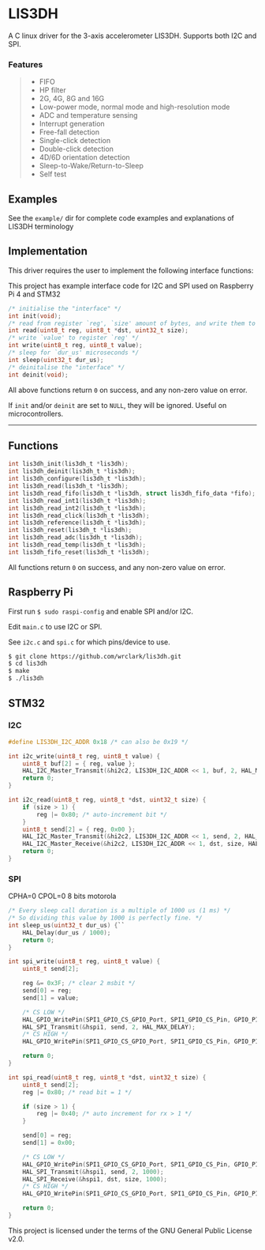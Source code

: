 # LIS3DH

A C linux driver for the 3-axis accelerometer LIS3DH. Supports both I2C and SPI. 

### Features
> - FIFO 
> - HP filter
> - 2G, 4G, 8G and 16G
> - Low-power mode, normal mode and high-resolution mode
> - ADC and temperature sensing
> - Interrupt generation
> - Free-fall detection
> - Single-click detection
> - Double-click detection
> - 4D/6D orientation detection
> - Sleep-to-Wake/Return-to-Sleep
> - Self test


## Examples
See the `example/` dir for complete code examples and explanations of LIS3DH terminology

## Implementation
This driver requires the user to implement the following interface functions:

This project has example interface code for I2C and SPI used on Raspberry Pi 4 and STM32
```c
/* initialise the "interface" */
int init(void);
/* read from register `reg', `size' amount of bytes, and write them to `dst' */
int read(uint8_t reg, uint8_t *dst, uint32_t size);
/* write `value' to register `reg' */
int write(uint8_t reg, uint8_t value);
/* sleep for `dur_us' microseconds */
int sleep(uint32_t dur_us);
/* deinitalise the "interface" */
int deinit(void);
```
All above functions return `0` on success, and any non-zero value on error.

If `init` and/or `deinit` are set to `NULL`, they will be ignored. Useful on microcontrollers.

---
## Functions

```c
int lis3dh_init(lis3dh_t *lis3dh);
int lis3dh_deinit(lis3dh_t *lis3dh);
int lis3dh_configure(lis3dh_t *lis3dh);
int lis3dh_read(lis3dh_t *lis3dh);
int lis3dh_read_fifo(lis3dh_t *lis3dh, struct lis3dh_fifo_data *fifo);
int lis3dh_read_int1(lis3dh_t *lis3dh);
int lis3dh_read_int2(lis3dh_t *lis3dh);
int lis3dh_read_click(lis3dh_t *lis3dh);
int lis3dh_reference(lis3dh_t *lis3dh);
int lis3dh_reset(lis3dh_t *lis3dh);
int lis3dh_read_adc(lis3dh_t *lis3dh);
int lis3dh_read_temp(lis3dh_t *lis3dh);
int lis3dh_fifo_reset(lis3dh_t *lis3dh);
```
All functions return `0` on success, and any non-zero value on error.

## Raspberry Pi
First run `$ sudo raspi-config` and enable SPI and/or I2C.

Edit `main.c` to use I2C or SPI.

See `i2c.c` and `spi.c` for which pins/device to use.
```sh
$ git clone https://github.com/wrclark/lis3dh.git
$ cd lis3dh
$ make
$ ./lis3dh
```

## STM32
### I2C
```c
#define LIS3DH_I2C_ADDR 0x18 /* can also be 0x19 */

int i2c_write(uint8_t reg, uint8_t value) {
    uint8_t buf[2] = { reg, value };
    HAL_I2C_Master_Transmit(&hi2c2, LIS3DH_I2C_ADDR << 1, buf, 2, HAL_MAX_DELAY);
    return 0;
}

int i2c_read(uint8_t reg, uint8_t *dst, uint32_t size) {
    if (size > 1) {
        reg |= 0x80; /* auto-increment bit */
    }
    uint8_t send[2] = { reg, 0x00 };
    HAL_I2C_Master_Transmit(&hi2c2, LIS3DH_I2C_ADDR << 1, send, 2, HAL_MAX_DELAY);
    HAL_I2C_Master_Receive(&hi2c2, LIS3DH_I2C_ADDR << 1, dst, size, HAL_MAX_DELAY);
    return 0;
}
```

### SPI
CPHA=0 CPOL=0 8 bits motorola
```c
/* Every sleep call duration is a multiple of 1000 us (1 ms) */
/* So dividing this value by 1000 is perfectly fine. */
int sleep_us(uint32_t dur_us) {``
    HAL_Delay(dur_us / 1000);
    return 0;
}

int spi_write(uint8_t reg, uint8_t value) {
    uint8_t send[2];

    reg &= 0x3F; /* clear 2 msbit */
    send[0] = reg;
    send[1] = value;

    /* CS LOW */
    HAL_GPIO_WritePin(SPI1_GPIO_CS_GPIO_Port, SPI1_GPIO_CS_Pin, GPIO_PIN_RESET);
    HAL_SPI_Transmit(&hspi1, send, 2, HAL_MAX_DELAY);
    /* CS HIGH */
    HAL_GPIO_WritePin(SPI1_GPIO_CS_GPIO_Port, SPI1_GPIO_CS_Pin, GPIO_PIN_SET);

    return 0;
}

int spi_read(uint8_t reg, uint8_t *dst, uint32_t size) {
    uint8_t send[2];
    reg |= 0x80; /* read bit = 1 */

    if (size > 1) {
        reg |= 0x40; /* auto increment for rx > 1 */
    }

    send[0] = reg;
    send[1] = 0x00;

    /* CS LOW */
    HAL_GPIO_WritePin(SPI1_GPIO_CS_GPIO_Port, SPI1_GPIO_CS_Pin, GPIO_PIN_RESET);
    HAL_SPI_Transmit(&hspi1, send, 2, 1000);
    HAL_SPI_Receive(&hspi1, dst, size, 1000);
    /* CS HIGH */
    HAL_GPIO_WritePin(SPI1_GPIO_CS_GPIO_Port, SPI1_GPIO_CS_Pin, GPIO_PIN_SET);

    return 0;
}
```

This project is licensed under the terms of the GNU General Public License v2.0.